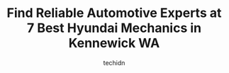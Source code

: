 ---
layout: ampstory
image: https://images.unsplash.com/photo-1610566062594-fe61d8f17c71?ixlib=rb-4.0.3&ixid=MnwxMjA3fDB8MHxwaG90by1wYWdlfHx8fGVufDB8fHx8&auto=format&fit=crop&w=640&h=853&q=80
author: techidn
featured: false
description: Searching for the finest Hyundai Mechanic in Kennewick WA, USA? Look no further than the 7 best Hyundai Mechanic in the area, where youll find a team of highly qualified professionals ready
title: Find Reliable Automotive Experts at 7 Best Hyundai Mechanics in Kennewick WA
cover:
   title: Find Reliable Automotive Experts at 7 Best Hyundai Mechanics in Kennewick WA
   subtitle: Rickpate
   background: https://images.unsplash.com/photo-1610566062594-fe61d8f17c71?ixlib=rb-4.0.3&ixid=MnwxMjA3fDB8MHxwaG90by1wYWdlfHx8fGVufDB8fHx8&auto=format&fit=crop&w=640&h=853&q=80

pages: 
 - layout: thirds
   top: <h1>#1 Meyers Auto Tech</h1>
   bottom: "<p>I just had a new clutch put in my 08 Tacoma with 190k miles on it.  They did a great job and the service was second to none. Edwin and the technicians were awesome to wor</p>"
   background: https://www.knot35.com/toplist/wp-content/uploads/2023/06/best-hyundai-mechanic-1-in-kennewick-wa-1685833559.jpeg
   backgroundblur: true
 - layout: thirds
   top: <h1>#2 Speck Hyundai of Tri-Cities</h1>
   bottom: "<p>2910 W Clearwater Ave, Kennewick, WA 99336, United States</p>"
   background: https://www.knot35.com/toplist/wp-content/uploads/2023/06/best-hyundai-mechanic-2-in-kennewick-wa-1685833560.jpeg
   cta:
      link: https://www.knot35.com/toplist/find-reliable-automotive-experts-at-7-best-hyundai-mechanics-in-kennewick-wa/
      text: Find Reliable Automotive Experts at 7 Best Hyundai Mechanics in Kennewick WA
 - layout: thirds
   top: <h1>#3 Platinum Automotive Services</h1>
   bottom: "<p>8504 W Clearwater Ave, Kennewick, WA 99336, United States</p>"
   background: https://www.knot35.com/toplist/wp-content/uploads/2023/06/best-hyundai-mechanic-3-in-kennewick-wa-1685833560.jpeg
   cta:
      link: https://www.knot35.com/toplist/find-reliable-automotive-experts-at-7-best-hyundai-mechanics-in-kennewick-wa/
      text: Find Reliable Automotive Experts at 7 Best Hyundai Mechanics in Kennewick WA
 - layout: thirds
   top: <h1>#4 509 Automotive Services</h1>
   bottom: "<p>121 S Ely St Building B, Kennewick, WA 99336, United States</p>"
   background: https://images.unsplash.com/photo-1510906594845-bc082582c8cc?ixlib=rb-4.0.3&ixid=MnwxMjA3fDB8MHxwaG90by1wYWdlfHx8fGVufDB8fHx8&auto=format&fit=crop&w=640&h=853&q=80
   cta:
      link: https://www.knot35.com/toplist/find-reliable-automotive-experts-at-7-best-hyundai-mechanics-in-kennewick-wa/
      text: Find Reliable Automotive Experts at 7 Best Hyundai Mechanics in Kennewick WA
 - layout: thirds
   top: <h1>#5 USA Brake & Auto Repair</h1>
   bottom: "<p>3809 W Clearwater Ave, Kennewick, WA 99336, United States</p>"
   background: https://images.unsplash.com/photo-1613843873231-1447db182f97?ixlib=rb-4.0.3&ixid=MnwxMjA3fDB8MHxwaG90by1wYWdlfHx8fGVufDB8fHx8&auto=format&fit=crop&w=640&h=853&q=80
   cta:
      link: https://www.knot35.com/toplist/find-reliable-automotive-experts-at-7-best-hyundai-mechanics-in-kennewick-wa/
      text: Find Reliable Automotive Experts at 7 Best Hyundai Mechanics in Kennewick WA
 - layout: thirds
   top: <h1>#6 Genesis Auto Inc</h1>
   bottom: "<p>124 W 1st Ave, Kennewick, WA 99336, United States</p>"
   background: https://images.unsplash.com/photo-1534312527009-56c7016453e6?ixlib=rb-4.0.3&ixid=MnwxMjA3fDB8MHxwaG90by1wYWdlfHx8fGVufDB8fHx8&auto=format&fit=crop&w=640&h=853&q=80
   cta:
      link: https://www.knot35.com/toplist/find-reliable-automotive-experts-at-7-best-hyundai-mechanics-in-kennewick-wa/
      text: Find Reliable Automotive Experts at 7 Best Hyundai Mechanics in Kennewick WA
 - layout: thirds
   top: <h1>#7 All Automotive Service & Repair</h1>
   bottom: "<p>8611 W Clearwater Ave, Kennewick, WA 99336, United States</p>"
   background: https://images.unsplash.com/photo-1609083590460-7b8cc0ca65f8?ixlib=rb-4.0.3&ixid=MnwxMjA3fDB8MHxwaG90by1wYWdlfHx8fGVufDB8fHx8&auto=format&fit=crop&w=640&h=853&q=80
   cta:
      link: https://www.knot35.com/toplist/find-reliable-automotive-experts-at-7-best-hyundai-mechanics-in-kennewick-wa/
      text: Find Reliable Automotive Experts at 7 Best Hyundai Mechanics in Kennewick WA
 - layout: thirds
   middle: Continue reading...
   background: https://images.unsplash.com/photo-1462556791646-c201b8241a94?ixlib=rb-4.0.3&ixid=MnwxMjA3fDB8MHxwaG90by1wYWdlfHx8fGVufDB8fHx8&auto=format&fit=crop&w=640&h=853&q=80
   cta:
      link: https://www.knot35.com/toplist/find-reliable-automotive-experts-at-7-best-hyundai-mechanics-in-kennewick-wa/
      text: Find Reliable Automotive Experts at 7 Best Hyundai Mechanics in Kennewick WA
      
---